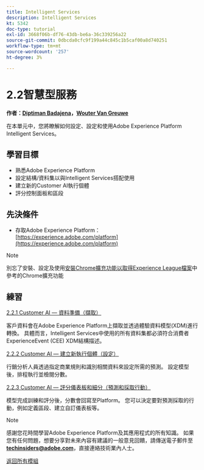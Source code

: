 ```yaml
---
title: Intelligent Services
description: Intelligent Services
kt: 5342
doc-type: tutorial
exl-id: 3668f06b-df76-43db-be6a-36c339256a22
source-git-commit: 0dbcda0cfc9f199a44c845c1b5caf00a8d740251
workflow-type: tm+mt
source-wordcount: '257'
ht-degree: 3%

---
```


# 2.2智慧型服務

**作者：[Diptiman Badajena](https://www.linkedin.com/in/diptiman-badajena-1b178019/)，[Wouter Van Greuwe](https://www.linkedin.com/in/woutervangeluwe/)**

在本單元中，您將瞭解如何設定、設定和使用Adobe Experience Platform Intelligent Services。

## 學習目標

- 熟悉Adobe Experience Platform
- 設定結構/資料集以與Intelligent Services搭配使用
- 建立新的Customer AI執行個體
- 評分控制面板和區段

## 先決條件

- 存取Adobe Experience Platform： [https://experience.adobe.com/platform](https://experience.adobe.com/platform)

>[!NOTE]
>
>別忘了安裝、設定及使用[安裝Chrome擴充功能以取得Experience League檔案](../../gettingstarted/gettingstarted/ex1.md)中參考的Chrome擴充功能

## 練習

[2.2.1 Customer AI — 資料準備（擷取）](./ex1.md)

客戶資料會在Adobe Experience Platform上擷取並透過體驗資料模型(XDM)進行轉換。 具體而言，Intelligent Services中使用的所有資料集都必須符合消費者ExperienceEvent (CEE) XDM結構描述。

[2.2.2 Customer AI — 建立新執行個體（設定）](./ex2.md)

行銷分析人員透過指定商業規則和識別相關資料來設定所需的預測。 設定模型後，排程執行並檢閱分數。

[2.2.3 Customer AI — 評分儀表板和細分（預測和採取行動）](./ex3.md)

模型完成訓練和評分後，分數會回寫至Platform。 您可以決定要對預測採取的行動，例如定義區段、建立自訂儀表板等。

>[!NOTE]
>
>感謝您花時間學習Adobe Experience Platform及其應用程式的所有知識。 如果您有任何問題，想要分享對未來內容有建議的一般意見回饋，請傳送電子郵件至&#x200B;**techinsiders@adobe.com**，直接連絡技術業內人士。

[返回所有模組](../../../overview.md)
